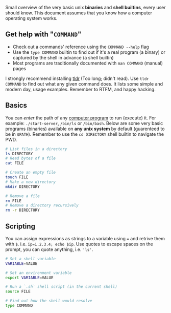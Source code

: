 Small overview of the very basic unix **binaries** and **shell builtins**, every user should know. This document assumes that you know how a computer operating system works.

## Get help with "`COMMAND`"

- Check out a commands' reference using the `COMMAND --help` flag
- Use the `type COMMAND` builtin to find out if it's a real program (a binary) or captured by the shell in advance (a shell builtin)
- Most programs are traditionally documented with `man COMMAND` (manual) pages

I strongly recommend installing [tldr](https://github.com/tldr-pages/tldr#readme) (Too long; didn't read). Use `tldr COMMAND` to find out what any given command does. It lists some simple and modern day, usage examples. Remember to RTFM, and happy hacking.

## Basics

You can _enter_ the path of any [computer program](https://en.wikipedia.org/wiki/Computer_program) to run (execute) it. For example: `./start-server`, `/bin/ls` or `/bin/bash`. Below are some very basic programs (binaries) available on **any unix system** by default (guarenteed to be in `$PATH`). Remember to use the `cd DIRECTORY` shell builtin to navigate the PWD.

```sh
# List files in a directory
ls DIRECTORY
# Read bytes of a file
cat FILE

# Create an empty file
touch FILE
# Make a new directory
mkdir DIRECTORY

# Remove a file
rm FILE
# Remove a directory recursively
rm -r DIRECTORY
```

## Scripting

You can assign expressions as strings to a variable using `=` and retrive them with `$`. i.e. `ip=1.2.3.4; echo $ip`. Use quotes to escape spaces on the prompt, you can quote anything, i.e. `'ls'`.

```sh
# Set a shell variable
VARIABLE=VALUE

# Set an environment variable
export VARIABLE=VALUE

# Run a `.sh` shell script (in the current shell)
source FILE

# Find out how the shell would resolve
type COMMAND
```
